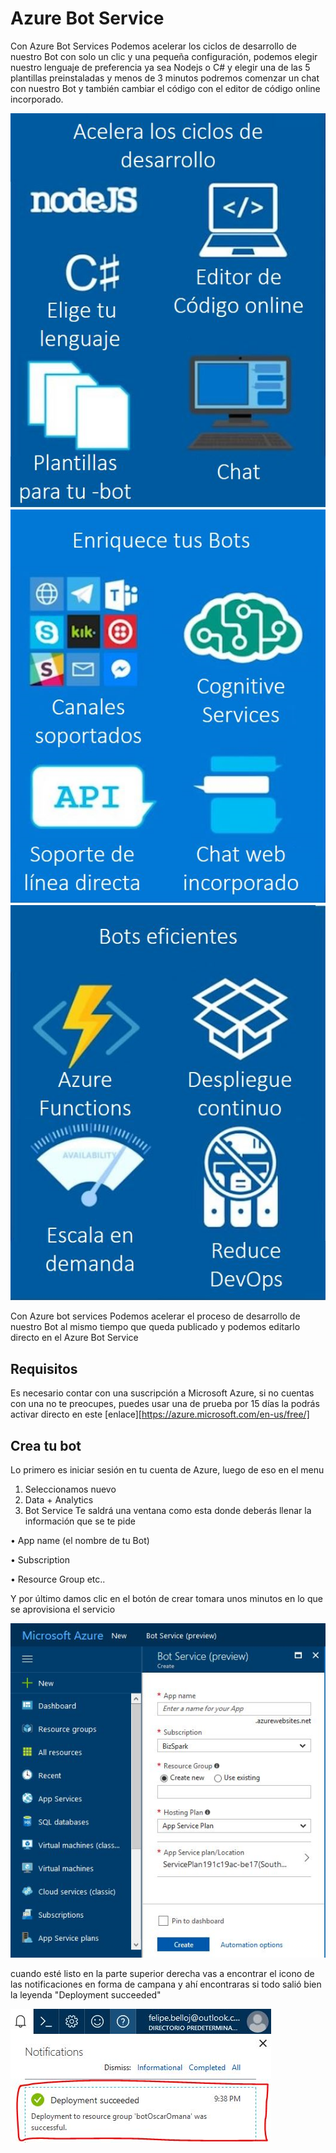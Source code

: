 # Azure Bot Service

Con Azure Bot Services Podemos acelerar los ciclos de desarrollo de nuestro Bot con solo un clic y una pequeña configuración, podemos elegir nuestro lenguaje de preferencia ya sea Nodejs o C# y elegir una de las 5 plantillas preinstaladas y menos de 3 minutos podremos comenzar un chat con nuestro Bot y también cambiar el código con el editor de código online incorporado.

<img src="Imagenes/uno.png"/>
<img src="Imagenes/dos.png"/>
<img src="Imagenes/tres.png"/>


Con Azure bot services Podemos acelerar el proceso de desarrollo de nuestro Bot al mismo tiempo que queda publicado y podemos editarlo directo en el Azure Bot Service 

## Requisitos

Es necesario contar con una suscripción a Microsoft Azure, si no cuentas con una no te preocupes, puedes usar una de prueba por 15 días la podrás activar directo en este [enlace][https://azure.microsoft.com/en-us/free/]

## Crea tu bot 

Lo primero es iniciar sesión en tu cuenta de Azure, luego de eso en el menu
1.	Seleccionamos nuevo 
2.	Data + Analytics 
3.	Bot Service 
Te saldrá una ventana como esta donde deberás llenar la información que se te pide 

•	App name (el nombre de tu Bot)

•	Subscription 

•	Resource Group etc..


Y por último damos clic en el botón de crear tomara unos minutos en lo que se aprovisiona el servicio

<img src="Imagenes/Bot.jpg"/>

cuando esté listo en la parte superior derecha vas a encontrar el icono de las notificaciones en forma de campana y ahí encontraras si todo salió bien la leyenda "Deployment succeeded"

<img src="Imagenes/Deployment.jpg"/>

